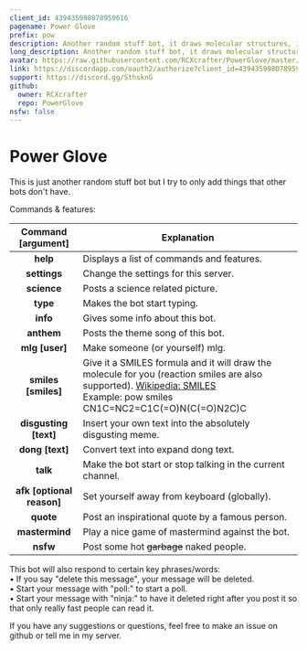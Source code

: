 ```yaml
---
client_id: 439435998078959616
pagename: Power Glove
prefix: pow
description: Another random stuff bot, it draws molecular structures, it creates memes and you can talk to it.
long_description: Another random stuff bot, it draws molecular structures, it creates memes and you can talk to it.
avatar: https://raw.githubusercontent.com/RCXcrafter/PowerGlove/master/power%20glove.png
link: https://discordapp.com/oauth2/authorize?client_id=439435998078959616&scope=bot&permissions=104332352
support: https://discord.gg/SthsknG
github:
  owner: RCXcrafter
  repo: PowerGlove
nsfw: false
---
```


# Power Glove  
This is just another random stuff bot but I try to only add things that other bots don't have.

Commands & features:  

|Command [argument]|Explanation|
|:-----------:|-------------|
|**help**|Displays a list of commands and features.|
|**settings**|Change the settings for this server.|
|**science**|Posts a science related picture.|
|**type**|Makes the bot start typing.|
|**info**|Gives some info about this bot.|
|**anthem**|Posts the theme song of this bot.|
|**mlg [user]**|Make someone (or yourself) mlg.|
|**smiles [smiles]**|Give it a SMILES formula and it will draw the molecule for you (reaction smiles are also supported). [Wikipedia: SMILES](https://en.wikipedia.org/wiki/Simplified_molecular-input_line-entry_system) </br> Example: pow smiles CN1C=NC2=C1C(=O)N(C(=O)N2C)C|
|**disgusting [text]**|Insert your own text into the absolutely disgusting meme.|
|**dong [text]**|Convert text into expand dong text.|
|**talk**|Make the bot start or stop talking in the current channel.|
|**afk [optional reason]**|Set yourself away from keyboard (globally).|
|**quote**|Post an inspirational quote by a famous person.|
|**mastermind**|Play a nice game of mastermind against the bot.|
|**nsfw**|Post some hot ~~garbage~~ naked people.|


This bot will also respond to certain key phrases/words:  
• If you say "delete this message", your message will be deleted.  
• Start your message with "poll:" to start a poll.  
• Start your message with "ninja:" to have it deleted right after you post it so that only really fast people can read it.  


If you have any suggestions or questions, feel free to make an issue on github or tell me in my server.  
